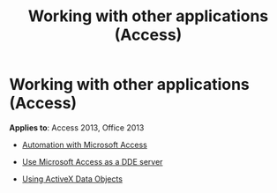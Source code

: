 ﻿---
title: Working with other applications (Access)
TOCTitle: Working with Other Applications
ms:assetid: 39e189d2-1e50-4de7-af8c-591aa5b9e56d
ms:mtpsurl: https://msdn.microsoft.com/library/Dn124391(v=office.15)
ms:contentKeyID: 52072025
ms.date: 09/18/2015
mtps_version: v=office.15
---

# Working with other applications (Access)

**Applies to**: Access 2013, Office 2013

- [Automation with Microsoft Access](automation-with-microsoft-access.md)

- [Use Microsoft Access as a DDE server](use-microsoft-access-as-a-dde-server.md)

- [Using ActiveX Data Objects](using-activex-data-objects.md)

